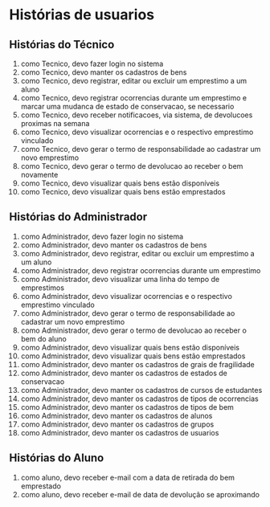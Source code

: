 # Histórias de usuarios

## Histórias do Técnico

1. como Tecnico, devo fazer login no sistema
2. como Tecnico, devo manter os cadastros de bens
3. como Tecnico, devo registrar, editar ou excluir um emprestimo a um aluno
4. como Tecnico, devo registrar ocorrencias durante um emprestimo e marcar uma mudanca de estado de conservacao, se necessario
5. como Tecnico, devo receber notificacoes, via sistema, de devolucoes proximas na semana
6. como Tecnico, devo visualizar ocorrencias e o respectivo emprestimo vinculado
7. como Tecnico, devo gerar o termo de responsabilidade ao cadastrar um novo emprestimo
8. como Tecnico, devo gerar o termo de devolucao ao receber o bem novamente
9. como Tecnico, devo visualizar quais bens estão disponíveis
10. como Tecnico, devo visualizar quais bens estão emprestados

## Histórias do Administrador

1. como Administrador, devo fazer login no sistema
2. como Administrador, devo manter os cadastros de bens
3. como Administrador, devo registrar, editar ou excluir um emprestimo a um aluno
4. como Administrador, devo registrar ocorrencias durante um emprestimo
5. como Administrador, devo visualizar uma linha do tempo de emprestimos
6. como Administrador, devo visualizar ocorrencias e o respectivo emprestimo vinculado
7. como Administrador, devo gerar o termo de responsabilidade ao cadastrar um novo emprestimo
8. como Administrador, devo gerar o termo de devolucao ao receber o bem do aluno
9. como Administrador, devo visualizar quais bens estão disponíveis
10. como Administrador, devo visualizar quais bens estão emprestados
11. como Administrador, devo manter os cadastros de grais de fragilidade
12. como Administrador, devo manter os cadastros de estados de conservacao
13. como Administrador, devo manter os cadastros de cursos de estudantes
14. como Administrador, devo manter os cadastros de tipos de ocorrencias
15. como Administrador, devo manter os cadastros de tipos de bem
16. como Administrador, devo manter os cadastros de alunos
17. como Administrador, devo manter os cadastros de grupos
18. como Administrador, devo manter os cadastros de usuarios

## Histórias do Aluno

1. como aluno, devo receber e-mail com a data de retirada do bem emprestado
2. como aluno, devo receber e-mail de data de devolução se aproximando
